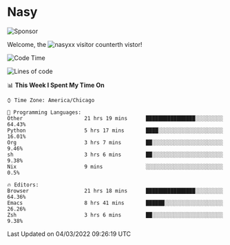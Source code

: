 # Nasy

<!--
<p align="center">
<img height="200" src="https://github-readme-stats.vercel.app/api?username=nasyxx&count_private=true&show_icons=true&theme=dracula&include_all_commits=true"/>
<img height="200" src="https://github-readme-stats.vercel.app/api/top-langs/?username=nasyxx&theme=dracula&hide=html,jupyter+notebook&count_private=true&show_icons=true"/>
</p>

  
----------------
-->

![Sponsor](https://img.shields.io/static/v1.svg?label=Sponsor&message=%E2%9D%A4&logo=GitHub&style=flat&color=pink)
 
Welcome, the ![nasyxx visitor counter](https://count.getloli.com/get/@nasyxx?theme=rule34)th vistor!
 
<!--START_SECTION:waka-->
![Code Time](http://img.shields.io/badge/Code%20Time-1%2C969%20hrs%204%20mins-blue)

![Lines of code](https://img.shields.io/badge/From%20Hello%20World%20I%27ve%20Written-5%20Million%20lines%20of%20code-blue)

📊 **This Week I Spent My Time On** 

```text
⌚︎ Time Zone: America/Chicago

💬 Programming Languages: 
Other                    21 hrs 19 mins      ████████████████░░░░░░░░░   64.43% 
Python                   5 hrs 17 mins       ████░░░░░░░░░░░░░░░░░░░░░   16.01% 
Org                      3 hrs 7 mins        ██░░░░░░░░░░░░░░░░░░░░░░░   9.46% 
sh                       3 hrs 6 mins        ██░░░░░░░░░░░░░░░░░░░░░░░   9.38% 
Nix                      9 mins              ░░░░░░░░░░░░░░░░░░░░░░░░░   0.5%

🔥 Editors: 
Browser                  21 hrs 18 mins      ████████████████░░░░░░░░░   64.36% 
Emacs                    8 hrs 41 mins       ██████░░░░░░░░░░░░░░░░░░░   26.26% 
Zsh                      3 hrs 6 mins        ██░░░░░░░░░░░░░░░░░░░░░░░   9.38%

```


 Last Updated on 04/03/2022 09:26:19 UTC
<!--END_SECTION:waka-->

<!-- ![visitors](https://visitor-badge.laobi.icu/badge?page_id=nasyxx.nasyxx) -->
